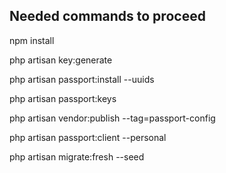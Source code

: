 ## Needed commands to proceed
<p>npm install</p>
<p>php artisan key:generate</p>
<p> php artisan passport:install --uuids</p>
<p>php artisan passport:keys</p>
<p>php artisan vendor:publish --tag=passport-config</p>
<p>php artisan passport:client --personal</p>
<p>php artisan migrate:fresh --seed</p>
